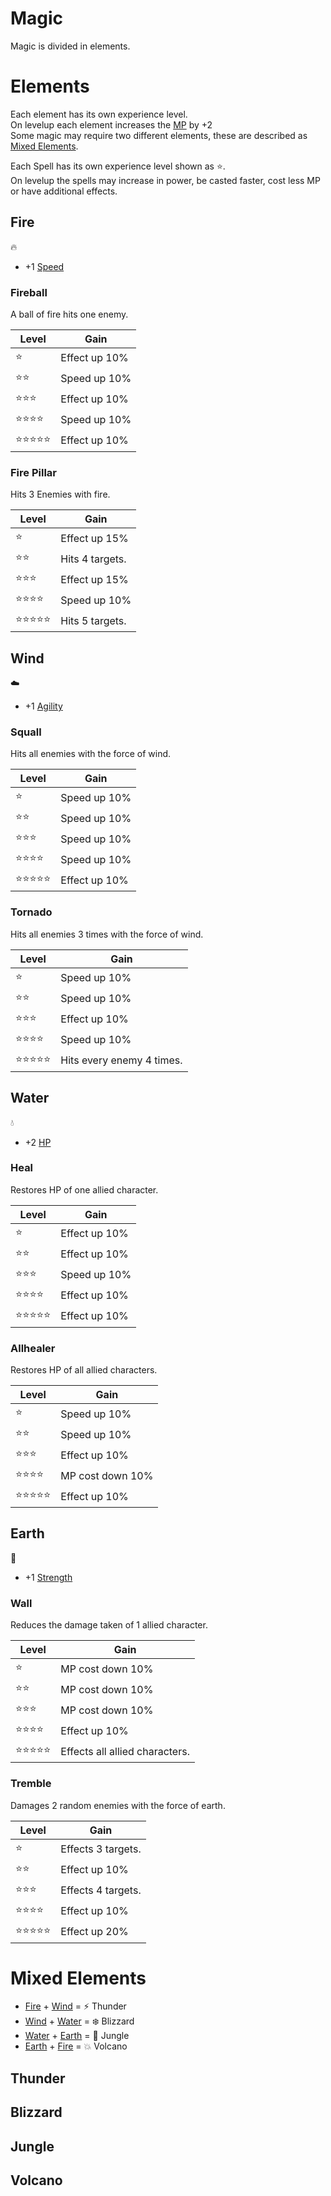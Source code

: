 
# Magic

Magic is divided in elements.  

# Elements
Each element has its own experience level.  
On levelup each element increases the [MP](attributes.md#magic-points) by +2  
Some magic may require two different elements, these are described as [Mixed Elements](#mixed-elements).

Each Spell has its own experience level shown as :star:.  
On levelup the spells may increase in power, be casted faster, cost less MP or have additional effects.

## Fire
:fire:
* +1 [Speed](attributes.md#speed)

### Fireball
A ball of fire hits one enemy.

Level | Gain
------|-----
:star: |  Effect up 10%
:star::star: |  Speed up 10%
:star::star::star: |  Effect up 10%
:star::star::star::star: |  Speed up 10%
:star::star::star::star::star: |  Effect up 10%

### Fire Pillar
Hits 3 Enemies with fire.

Level | Gain
------|-----
:star: |  Effect up 15%
:star::star: |  Hits 4 targets.
:star::star::star: |  Effect up 15%
:star::star::star::star: |  Speed up 10%
:star::star::star::star::star: |  Hits 5 targets.

## Wind
:cloud:
* +1 [Agility](attributes.md#agility)

### Squall
Hits all enemies with the force of wind.

Level | Gain
------|-----
:star: |  Speed up 10%
:star::star: |  Speed up 10%
:star::star::star: |  Speed up 10%
:star::star::star::star: |  Speed up 10%
:star::star::star::star::star: |  Effect up 10%

### Tornado
Hits all enemies 3 times with the force of wind.

Level | Gain
------|-----
:star: |  Speed up 10%
:star::star: |  Speed up 10%
:star::star::star: |  Effect up 10%
:star::star::star::star: |  Speed up 10%
:star::star::star::star::star: |  Hits every enemy 4 times.

## Water
:droplet:
* +2 [HP](attributes.md#hit-points)

### Heal
Restores HP of one allied character.

Level | Gain
------|-----
:star: |  Effect up 10%
:star::star: |  Effect up 10%
:star::star::star: |  Speed up 10%
:star::star::star::star: |  Effect up 10%
:star::star::star::star::star: |  Effect up 10%

### Allhealer
Restores HP of all allied characters.

Level | Gain
------|-----
:star: |  Speed up 10%
:star::star: |  Speed up 10%
:star::star::star: |  Effect up 10%
:star::star::star::star: |  MP cost down 10%
:star::star::star::star::star: |  Effect up 10%

## Earth
:gem:
* +1 [Strength](attributes.md#strength)

### Wall
Reduces the damage taken of 1 allied character.

Level | Gain
------|-----
:star: |  MP cost down 10%
:star::star: |  MP cost down 10%
:star::star::star: |  MP cost down 10%
:star::star::star::star: |  Effect up 10%
:star::star::star::star::star: |  Effects all allied characters.

### Tremble
Damages 2 random enemies with the force of earth.

Level | Gain
------|-----
:star: |  Effects 3 targets.
:star::star: |  Effect up 10%
:star::star::star: |  Effects 4 targets.
:star::star::star::star: |  Effect up 10%
:star::star::star::star::star: |  Effect up 20%

# Mixed Elements

* [Fire](#fire) + [Wind](#wind) = :zap: Thunder
* [Wind](#wind) + [Water](#water) = :snowflake: Blizzard 
* [Water](#water) + [Earth](#earth) = :seedling: Jungle 
* [Earth](#earth) + [Fire](#fire) = :boom: Volcano 

## Thunder

## Blizzard

## Jungle

## Volcano